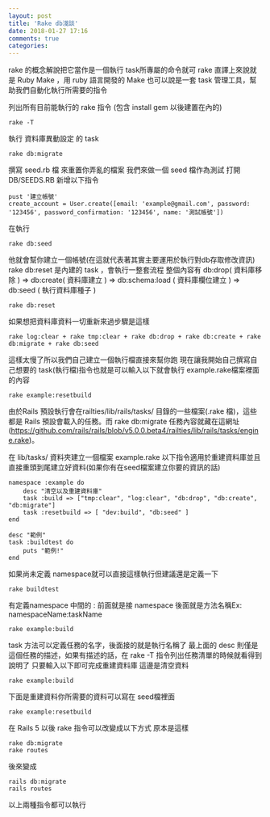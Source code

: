 ```yaml
---
layout: post
title: 'Rake db淺談'
date: 2018-01-27 17:16
comments: true
categories: 
---
```

rake 的概念解說把它當作是一個執行 task所專屬的命令就可
rake 直譯上來說就是 Ruby Make ，用 ruby 語言開發的 Make
也可以說是一套 task 管理工具，幫助我們自動化執行所需要的指令

列出所有目前能執行的 rake 指令 (包含 install gem 以後建置在內的)

	rake -T

執行 資料庫異動設定 的 task

	rake db:migrate 

撰寫 seed.rb 檔 來重置你弄亂的檔案
我們來做一個 seed 檔作為測試
打開 DB/SEEDS.RB 新增以下指令

	pust '建立帳號'
	create_account = User.create([email: 'example@gmail.com', password: '123456', password_confirmation: '123456', name: '測試帳號'])

在執行

	rake db:seed

他就會幫你建立一個帳號(在這就代表著其實主要運用於執行對db存取修改資訊)
rake db:reset 是內建的 task ，會執行一整套流程
整個內容有 db:drop( 資料庫移除 ) => db:create( 資料庫建立 ) 
=> db:schema:load ( 資料庫欄位建立 ) => db:seed ( 執行資料庫種子 )

	rake db:reset

如果想把資料庫資料一切重新來過步驟是這樣

	rake log:clear + rake tmp:clear + rake db:drop + rake db:create + rake db:migrate + rake db:seed

這樣太慢了所以我們自己建立一個執行檔直接來幫你跑
現在讓我開始自己撰寫自己想要的 task(執行檔)指令也就是可以輸入以下就會執行 example.rake檔案裡面的內容

	rake example:resetbuild

由於Rails 預設執行會在railties/lib/rails/tasks/ 目錄的一些檔案(.rake 檔)，這些都是 Rails 預設會載入的任務。而 rake db:migrate 任務內容就藏在這網址(https://github.com/rails/rails/blob/v5.0.0.beta4/railties/lib/rails/tasks/engine.rake)。

在 lib/tasks/ 資料夾建立一個檔案 example.rake
以下指令適用於重建資料庫並且直接重頭到尾建立好資料(如果你有在seed檔案建立你要的資訊的話)

	namespace :example do
		desc "清空以及重建資料庫"
		task :build => ["tmp:clear", "log:clear", "db:drop", "db:create", "db:migrate"]
		task :resetbuild => [ "dev:build", "db:seed" ]
	end

	desc "範例"
	task :buildtest do
		puts "範例!"
	end

如果尚未定義 namespace就可以直接這樣執行但建議還是定義一下

	rake buildtest 

有定義namespace 中間的 : 前面就是接 namespace 後面就是方法名稱Ex: namespaceName:taskName

	rake example:build

task 方法可以定義任務的名字，後面接的就是執行名稱了 
最上面的 desc 則僅是這個任務的描述，如果有描述的話，在 rake -T 指令列出任務清單的時候就看得到說明了
只要輸入以下即可完成重建資料庫
這邊是清空資料

	rake example:build

下面是重建資料你所需要的資料可以寫在 seed檔裡面

	rake example:resetbuild

在 Rails 5 以後 rake 指令可以改變成以下方式
原本是這樣

	rake db:migrate
	rake routes

後來變成

	rails db:migrate
	rails routes

以上兩種指令都可以執行